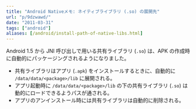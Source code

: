 ```yaml
---
title: "Android Nativeメモ: ネイティブライブラリ (.so) の展開先"
url: "p/9dzwawd/"
date: "2011-03-31"
tags: ["android"]
aliases: [/android/install-path-of-native-libs.html]
---
```


Android 1.5 から JNI 呼び出しで用いる共有ライブラリ (`.so`) は、APK の作成時に自動的にパッケージングされるようになりました。

- 共有ライブラリはアプリ (`.apk`) をインストールするときに、自動的に `/data/data/<package>/lib` に展開される。
- アプリ起動時に `/data/data/<package>/lib` の下の共有ライブラリ (`.so`) は動的にロードできるようパスが通される。
- アプリのアンインストール時には共有ライブラリは自動的に削除される。

